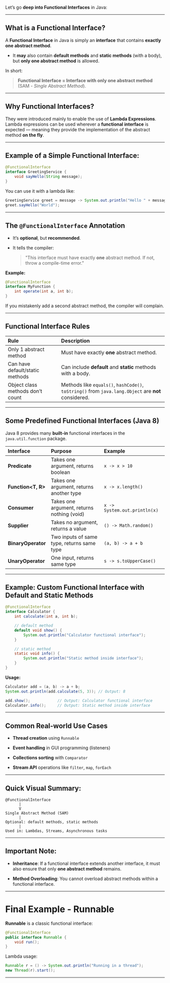 Let’s go **deep into Functional Interfaces** in Java:

---

## What is a Functional Interface?

A **Functional Interface** in Java is simply an **interface** that contains **exactly one abstract method**.

- It **may** also contain **default methods** and **static methods** (with a body), but **only one abstract method** is allowed.
    

In short:

> **Functional Interface = Interface with only one abstract method** (SAM - _Single Abstract Method_).

---

## Why Functional Interfaces?

They were introduced mainly to enable the use of **Lambda Expressions**.  
Lambda expressions can be used wherever a **functional interface** is expected — meaning they provide the implementation of the abstract method **on the fly**.

---

## Example of a Simple Functional Interface:

```java
@FunctionalInterface
interface GreetingService {
    void sayHello(String message);
}
```

You can use it with a lambda like:

```java
GreetingService greet = message -> System.out.println("Hello " + message);
greet.sayHello("World");
```

---

## The `@FunctionalInterface` Annotation

- It’s **optional**, but **recommended**.
    
- It tells the compiler:
    
    > "This interface must have exactly **one** abstract method. If not, throw a compile-time error."
    

**Example:**

```java
@FunctionalInterface
interface MyFunction {
    int operate(int a, int b);
}
```

If you mistakenly add a second abstract method, the compiler will complain.

---

## Functional Interface Rules

|Rule|Description|
|:--|:--|
|Only 1 abstract method|Must have exactly **one** abstract method.|
|Can have default/static methods|Can include **default** and **static** methods with a body.|
|Object class methods don’t count|Methods like `equals()`, `hashCode()`, `toString()` from `java.lang.Object` are **not** considered.|

---

## Some Predefined Functional Interfaces (Java 8)

Java 8 provides many **built-in** functional interfaces in the `java.util.function` package.

|Interface|Purpose|Example|
|:--|:--|:--|
|**Predicate**|Takes one argument, returns boolean|`x -> x > 10`|
|**Function<T, R>**|Takes one argument, returns another type|`x -> x.length()`|
|**Consumer**|Takes one argument, returns nothing (void)|`x -> System.out.println(x)`|
|**Supplier**|Takes no argument, returns a value|`() -> Math.random()`|
|**BinaryOperator**|Two inputs of same type, returns same type|`(a, b) -> a + b`|
|**UnaryOperator**|One input, returns same type|`s -> s.toUpperCase()`|

---

## Example: Custom Functional Interface with Default and Static Methods

```java
@FunctionalInterface
interface Calculator {
    int calculate(int a, int b);

    // default method
    default void show() {
        System.out.println("Calculator functional interface");
    }

    // static method
    static void info() {
        System.out.println("Static method inside interface");
    }
}
```

**Usage:**

```java
Calculator add = (a, b) -> a + b;
System.out.println(add.calculate(5, 3)); // Output: 8

add.show();            // Output: Calculator functional interface
Calculator.info();     // Output: Static method inside interface
```

---

## Common Real-world Use Cases

- **Thread creation** using `Runnable`
    
- **Event handling** in GUI programming (listeners)
    
- **Collections sorting** with `Comparator`
    
- **Stream API** operations like `filter`, `map`, `forEach`
    

---

## Quick Visual Summary:

```
@FunctionalInterface
      |
      V
Single Abstract Method (SAM)
      |
Optional: default methods, static methods
      |
Used in: Lambdas, Streams, Asynchronous tasks
```

---

## Important Note:

- **Inheritance**: If a functional interface extends another interface, it must also ensure that only **one abstract method** remains.
    
- **Method Overloading**: You cannot overload abstract methods within a functional interface.
    

---

# Final Example - Runnable

**Runnable** is a classic functional interface:

```java
@FunctionalInterface
public interface Runnable {
    void run();
}
```

Lambda usage:

```java
Runnable r = () -> System.out.println("Running in a thread");
new Thread(r).start();
```

---
